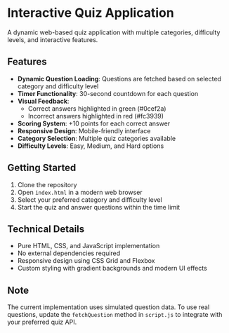 # Interactive Quiz Application

A dynamic web-based quiz application with multiple categories, difficulty levels, and interactive features.

## Features

- **Dynamic Question Loading**: Questions are fetched based on selected category and difficulty level
- **Timer Functionality**: 30-second countdown for each question
- **Visual Feedback**: 
  - Correct answers highlighted in green (#0cef2a)
  - Incorrect answers highlighted in red (#fc3939)
- **Scoring System**: +10 points for each correct answer
- **Responsive Design**: Mobile-friendly interface
- **Category Selection**: Multiple quiz categories available
- **Difficulty Levels**: Easy, Medium, and Hard options

## Getting Started

1. Clone the repository
2. Open `index.html` in a modern web browser
3. Select your preferred category and difficulty level
4. Start the quiz and answer questions within the time limit

## Technical Details

- Pure HTML, CSS, and JavaScript implementation
- No external dependencies required
- Responsive design using CSS Grid and Flexbox
- Custom styling with gradient backgrounds and modern UI effects

## Note

The current implementation uses simulated question data. To use real questions, update the `fetchQuestion` method in `script.js` to integrate with your preferred quiz API.
